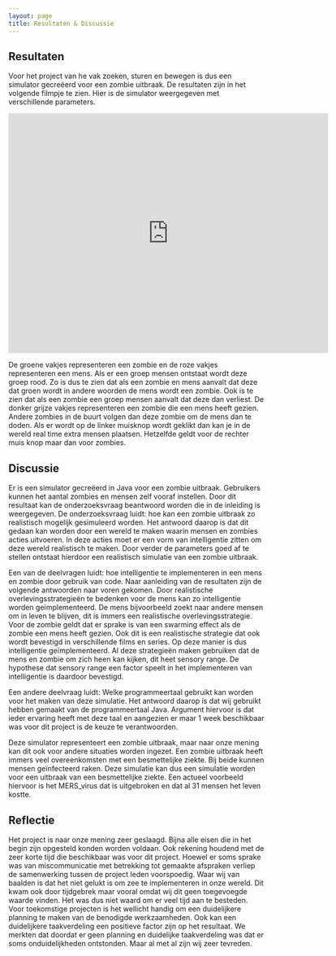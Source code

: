 ```yaml
---
layout: page
title: Resultaten & Discussie
---
```


## Resultaten

Voor het project van he vak zoeken, sturen en bewegen is dus een simulator gecreëerd voor een zombie uitbraak. De resultaten zijn in het volgende filmpje te zien. Hier is de simulator weergegeven met verschillende parameters.


<iframe width="630" height="472" src="https://www.youtube.com/embed/mAW7lbdkLog" frameborder="0" allowfullscreen></iframe>

De groene vakjes representeren een zombie en de roze vakjes representeren een mens. Als er een groep mensen ontstaat wordt deze groep rood. Zo is dus te zien dat als een zombie en mens aanvalt dat deze dat groen wordt in andere woorden de mens wordt een zombie. Ook is te zien dat als een zombie een groep mensen aanvalt dat deze dan verliest. De donker grijze vakjes representeren een zombie die een mens heeft gezien. Andere zombies in de buurt volgen dan deze zombie om de mens dan te doden. Als er wordt op de linker muisknop wordt geklikt dan kan je in de wereld real time extra mensen plaatsen. Hetzelfde geldt voor de rechter muis knop maar dan voor zombies. 


## Discussie

Er is een simulator gecreëerd in Java voor een zombie uitbraak. Gebruikers kunnen het aantal zombies en mensen zelf vooraf instellen. Door dit resultaat kan de onderzoeksvraag beantwoord worden die in de inleiding is weergegeven. De onderzoeksvraag luidt:  hoe kan een zombie uitbraak zo realistisch mogelijk gesimuleerd worden. Het antwoord daarop is dat dit gedaan kan worden door een wereld te maken waarin mensen en zombies acties uitvoeren. In deze acties moet er een vorm van intelligentie zitten om deze wereld realistisch te maken. Door verder de parameters goed af te stellen ontstaat hierdoor een realistisch simulatie van een zombie uitbraak.

Een van de deelvragen luidt: hoe intelligentie te implementeren in een mens en zombie door gebruik van code. Naar aanleiding van de resultaten zijn de volgende antwoorden naar voren gekomen. Door realistische  overlevingsstrategieën te bedenken voor de mens kan zo intelligentie worden geïmplementeerd. De mens bijvoorbeeld zoekt naar andere mensen om in leven te blijven, dit is immers een realistische overlevingsstrategie. Voor de zombie geldt dat er sprake is van een swarming effect als de zombie een mens heeft gezien. Ook dit is een realistische strategie dat ook wordt bevestigd in verschillende films en series. Op deze manier is dus intelligentie geïmplementeerd. Al deze strategieën maken gebruiken dat de mens en zombie om zich heen kan kijken, dit heet sensory range. De hypothese dat sensory range een factor speelt in het implementeren van intelligentie is daardoor bevestigd.  

Een andere deelvraag luidt: Welke programmeertaal gebruikt kan worden voor het maken van deze simulatie. Het antwoord daarop is dat wij gebruikt hebben gemaakt van de programmeertaal Java. Argument hiervoor is dat ieder ervaring heeft met deze taal en aangezien er maar 1 week beschikbaar was voor dit project is de keuze te verantwoorden. 

Deze simulator representeert een zombie uitbraak, maar naar onze mening kan dit ook voor andere situaties worden ingezet. Een zombie uitbraak heeft immers veel overeenkomsten met een besmettelijke ziekte. Bij beide kunnen mensen geïnfecteerd raken.  Deze simulatie kan dus een simulatie worden voor een uitbraak van een besmettelijke ziekte. Een actueel voorbeeld hiervoor is het MERS_virus dat is uitgebroken en dat al 31 mensen het leven kostte.


## Reflectie

Het project is naar onze mening zeer geslaagd. Bijna alle eisen die in het begin zijn opgesteld konden worden voldaan. Ook rekening houdend met de zeer korte tijd die beschikbaar was voor dit project. 
Hoewel er soms sprake was van miscommunicatie met betrekking tot gemaakte afspraken verliep de  samenwerking tussen de project leden voorspoedig. Waar wij van baalden is dat het niet gelukt is om zee te implementeren  in onze wereld. Dit kwam ook door tijdgebrek maar vooral omdat wij dit geen toegevoegde waarde vinden. Het was dus niet waard om er veel tijd aan te besteden. Voor toekomstige projecten is het wellicht handig om een duidelijkere planning te maken van de benodigde werkzaamheden. Ook kan een duidelijkere taakverdeling een positieve factor zijn op het resultaat. We merkten dat doordat er geen planning en duidelijke taakverdeling was dat er soms onduidelijkheden ontstonden. Maar al met al zijn wij zeer tevreden.